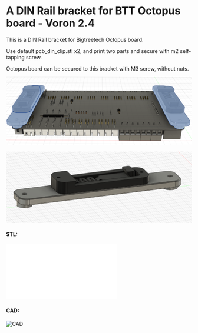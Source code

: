 # A DIN Rail bracket for BTT Octopus board - Voron 2.4

This is a DIN Rail bracket for Bigtreetech Octopus board.

Use default pcb_din_clip.stl x2, and print two parts and secure with m2 self-tapping screw.

Octopus board can be secured to this bracket with M3 screw, without nuts.

![Screenshots](./img/octobk-00.png)

![Screenshots](./img/octobk-01.png)

#### STL:
![STL](./STL/Octopus_DIN_bracket_x2.stl)

#### CAD:
![CAD](./CAD/octopus_din_bracket.step)
